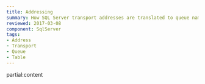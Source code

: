 ```yaml
---
title: Addressing
summary: How SQL Server transport addresses are translated to queue names
reviewed: 2017-03-08
component: SqlServer
tags:
- Address
- Transport
- Queue
- Table
---
```


partial:content